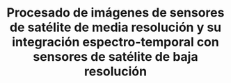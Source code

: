 ---
title: 'Procesado de imágenes de sensores de satélite de media resolución y su integración espectro-temporal con sensores de satélite de baja resolución'
logo: 'ign.webp'
pi: ''
uvpi: ''
years: '2010-2011'
website: ''
funding_source: 'Instituto Geográfico Nacional (IGN)'
role: ''
project_type: ''
partners: []
---